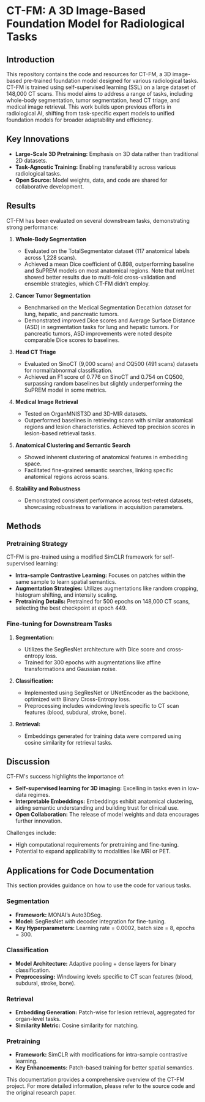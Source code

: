 # CT-FM: A 3D Image-Based Foundation Model for Radiological Tasks

## Introduction

This repository contains the code and resources for CT-FM, a 3D image-based pre-trained foundation model designed for various radiological tasks. CT-FM is trained using self-supervised learning (SSL) on a large dataset of 148,000 CT scans. This model aims to address a range of tasks, including whole-body segmentation, tumor segmentation, head CT triage, and medical image retrieval. This work builds upon previous efforts in radiological AI, shifting from task-specific expert models to unified foundation models for broader adaptability and efficiency.

## Key Innovations

*   **Large-Scale 3D Pretraining:** Emphasis on 3D data rather than traditional 2D datasets.
*   **Task-Agnostic Training:** Enabling transferability across various radiological tasks.
*   **Open Source:** Model weights, data, and code are shared for collaborative development.

## Results

CT-FM has been evaluated on several downstream tasks, demonstrating strong performance:

1.  **Whole-Body Segmentation**
    *   Evaluated on the TotalSegmentator dataset (117 anatomical labels across 1,228 scans).
    *   Achieved a mean Dice coefficient of 0.898, outperforming baseline and SuPREM models on most anatomical regions. Note that nnUnet showed better results due to multi-fold cross-validation and ensemble strategies, which CT-FM didn’t employ.

2.  **Cancer Tumor Segmentation**
    *   Benchmarked on the Medical Segmentation Decathlon dataset for lung, hepatic, and pancreatic tumors.
    *   Demonstrated improved Dice scores and Average Surface Distance (ASD) in segmentation tasks for lung and hepatic tumors. For pancreatic tumors, ASD improvements were noted despite comparable Dice scores to baselines.

3.  **Head CT Triage**
    *   Evaluated on SinoCT (9,000 scans) and CQ500 (491 scans) datasets for normal/abnormal classification.
    *   Achieved an F1 score of 0.776 on SinoCT and 0.754 on CQ500, surpassing random baselines but slightly underperforming the SuPREM model in some metrics.

4.  **Medical Image Retrieval**
    *   Tested on OrganMNIST3D and 3D-MIR datasets.
    *   Outperformed baselines in retrieving scans with similar anatomical regions and lesion characteristics. Achieved top precision scores in lesion-based retrieval tasks.

5.  **Anatomical Clustering and Semantic Search**
    *   Showed inherent clustering of anatomical features in embedding space.
    *   Facilitated fine-grained semantic searches, linking specific anatomical regions across scans.

6.  **Stability and Robustness**
    *   Demonstrated consistent performance across test-retest datasets, showcasing robustness to variations in acquisition parameters.

## Methods

### Pretraining Strategy

CT-FM is pre-trained using a modified SimCLR framework for self-supervised learning:

*   **Intra-sample Contrastive Learning:** Focuses on patches within the same sample to learn spatial semantics.
*   **Augmentation Strategies:** Utilizes augmentations like random cropping, histogram shifting, and intensity scaling.
*   **Pretraining Details:** Pretrained for 500 epochs on 148,000 CT scans, selecting the best checkpoint at epoch 449.

### Fine-tuning for Downstream Tasks

1.  **Segmentation:**
    *   Utilizes the SegResNet architecture with Dice score and cross-entropy loss.
    *   Trained for 300 epochs with augmentations like affine transformations and Gaussian noise.

2.  **Classification:**
    *   Implemented using SegResNet or UNetEncoder as the backbone, optimized with Binary Cross-Entropy loss.
    *   Preprocessing includes windowing levels specific to CT scan features (blood, subdural, stroke, bone).

3.  **Retrieval:**
    *   Embeddings generated for training data were compared using cosine similarity for retrieval tasks.

## Discussion

CT-FM's success highlights the importance of:

*   **Self-supervised learning for 3D imaging:** Excelling in tasks even in low-data regimes.
*   **Interpretable Embeddings:** Embeddings exhibit anatomical clustering, aiding semantic understanding and building trust for clinical use.
*   **Open Collaboration:** The release of model weights and data encourages further innovation.

Challenges include:

*   High computational requirements for pretraining and fine-tuning.
*   Potential to expand applicability to modalities like MRI or PET.

## Applications for Code Documentation

This section provides guidance on how to use the code for various tasks.

### Segmentation

*   **Framework:** MONAI’s Auto3DSeg.
*   **Model:** SegResNet with decoder integration for fine-tuning.
*   **Key Hyperparameters:** Learning rate = 0.0002, batch size = 8, epochs = 300.

### Classification

*   **Model Architecture:** Adaptive pooling + dense layers for binary classification.
*   **Preprocessing:** Windowing levels specific to CT scan features (blood, subdural, stroke, bone).

### Retrieval

*   **Embedding Generation:** Patch-wise for lesion retrieval, aggregated for organ-level tasks.
*   **Similarity Metric:** Cosine similarity for matching.

### Pretraining

*   **Framework:** SimCLR with modifications for intra-sample contrastive learning.
*   **Key Enhancements:** Patch-based training for better spatial semantics.

This documentation provides a comprehensive overview of the CT-FM project. For more detailed information, please refer to the source code and the original research paper.
